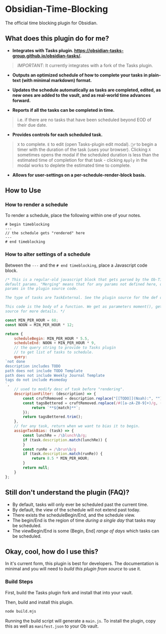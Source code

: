 # Obsidian-Time-Blocking
The official time blocking plugin for Obsidian.

## What does this plugin do for me?

- **Integrates with Tasks plugin. https://obsidian-tasks-group.github.io/obsidian-tasks/.**

> *IMPORTANT*: It currently integrates with a fork of the Tasks plugin.

- **Outputs an optimized schedule of how to complete your tasks in plain-text (with minimal markdown) format.**

- **Updates the schedule automatically as tasks are completed, edited, as new ones are added to the vault, and as
  real-world time advances forward.**

- **Reports if all the tasks can be completed in time.**

> i.e. if there are no tasks that have been scheduled beyond EOD of their due date.

- **Provides controls for each scheduled task.**

> `X` to complete. `E` to edit (open Tasks-plugin edit modal). `🏃‍♂️` to begin a timer with the duration of the task
> (uses your browser). Clicking `X` sometimes opens the modal if the scheduled duration is less than the estimated time
> of completion for that task - clicking `Apply` in the modal works to deplete the estimated time to complete.

- **Allows for user-settings on a per-schedule-render-block basis.**

## How to Use

### How to render a schedule

To render a schedule, place the following within one of your notes.

```text
# begin timeblocking
---
// the schedule gets "rendered" here
---
# end timeblocking
```

### How to alter settings of a schedule

Between the `---` and the `# end timeblocking`, place a Javascript code block.

```javascript
/* This is a regular-old javascript block that gets parsed by the Ob-Time-Blocking plugin. It gets run and "merged" with
default params. "Merging" means that for any params not defined here, default ones are used. You can find the default
params in the plugin source code.

The type of tasks are TaskExternal. See the plugin source for the def of this type.

This code is the body of a function. We get as parameters moment(), getTaskStartDate(), and filterSort(). See the plugin
source for more details. */

const MIN_PER_HOUR = 60;
const NOON = MIN_PER_HOUR * 12;

return {
	scheduleBegin: MIN_PER_HOUR * 5.5,
	scheduleEnd: NOON + MIN_PER_HOUR * 9,
    // the query string to provide to Tasks plugin
    // to get list of tasks to schedule.
	query:
`not done
description includes TODO
path does not include TODO Template
path does not include Weekly Journal Template
tags do not include #someday
`,
	// used to modify desc of task before "rendering".
    descriptionFilter: (description) => {
		const cruftRemoved = description.replace("[[TODO]](Noah):", "");
		const tagsBettered = cruftRemoved.replace(/#([a-zA-Z0-9]+)/g, (match) => {
			return `**${match}**`;
		});
		return tagsBettered.trim();
	},
	// for any task, return when we want to bias it to begin.
    assignTaskBias: (task) => {
		const lunchRe = /\blunch\b/g;
		if (task.description.match(lunchRe)) {
		}
		const runRe = /\brun\b/g
		if (task.description.match(runRe)) {
			return 8.5 * MIN_PER_HOUR;
		}
		return null;
	}
};
```

## Still don't understand the plugin (FAQ)?

- By default, tasks will only ever be scheduled past the current time.
- By default, the view of the schedule will not extend past today.
- There exists the scheduleBegin/End, and the schedule view.
- The begin/End is the region of time _during a single day_ that tasks may be scheduled.
- The viewBegin/End is some (Begin, End] _range of days_ which tasks can be scheduled.

## Okay, cool, how do I use this?

In it's current form, this plugin is best for developers. The documentation is minimal and you will need to _build this
plugin from source_ to use it.

### Build Steps

First, build the Tasks plugin fork and install that into your vault.

Then, build and install this plugin.

```bash
node build.mjs
```

Running the build script will generate a `main.js`. To install the plugin, copy this as well as `manifest.json` to your
Ob vault.